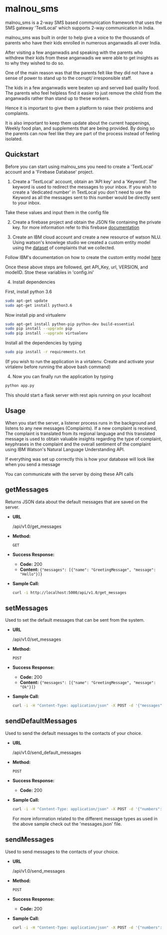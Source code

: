 # malnou_sms

malnou_sms is a 2-way SMS based communication framework that uses the SMS gateway 'TextLocal' which supports 2-way communication in India.

malnou_sms was built in order to help give a voice to the thousands of parents who have their kids enrolled in numerous anganwadis all over India.

After visiting a few anganwadis and speaking with the parents who withdrew their kids from these anganwadis we were able to get insights as to why they wished to do so.

One of the main reason was that the parents felt like they did not have a sense of power to stand up to the corrupt/ irresponsible staff.

The kids in a few anganwadis were beaten up and served bad quality food. The parents who feel helpless find it easier to just remove the child from the anganwadis rather than stand up to these workers.

Hence it is important to give them a platform to raise their problems and complaints.

It is also important to keep them update about the current happenings, Weekly food plan, and supplements that are being provided. By doing so the parents can now feel like they are part of the process instead of feeling isolated.

## Quickstart

Before you can start using malnou_sms you need to create a 'TextLocal' account and a 'Firebase Database' project.

1. Create a 'TextLocal' account, obtain an 'API key' and a 'Keyword'. The keyword is used to redirect the messages to your inbox. If you wish to create a 'dedicated number' in TextLocal you don't need to use the Keyword as all the messages sent to this number would be directly sent to your inbox.

Take these values and input them in the config file

2. Create a firebase project and obtain the JSON file containing the private key.
for more information refer to this firebase [documentation](https://firebase.google.com/docs/admin/setup) 

3. Create an IBM cloud account and create a new resource of watson NLU.
Using watson's knowlege studio we created a custom entity model using the [dataset](https://drive.google.com/open?id=1j0L7xip-3p6JMLND6yZ0R1jT8ATx5c6i) of complaints that we collected.

Follow IBM's documentation on how to create the custom entity model [here](https://cloud.ibm.com/docs/services/natural-language-understanding?topic=natural-language-understanding-customizing)

Once these above steps are followed, get API_Key, url, VERSION, and modelID.
Stoe these variables in 'config.ini'

4. Install dependencies

First, install python 3.6
```bash
sudo apt-get update
sudo apt-get install python3.6
```

Now install pip and virtualenv
```bash
sudo apt-get install python-pip python-dev build-essential 
sudo pip install --upgrade pip 
sudo pip install --upgrade virtualenv 
```

Install all the dependencies by typing
```bash
sudo pip install -r requirements.txt
```
(If you wish to run the application in a virtalenv. Create and activate your virtalenv before running the above bash command)

4. Now you can finally run the application by typing 

```bash
python app.py
```

This should start a flask server with rest apis running on your localhost

## Usage
When you start the server, a listener process runs in the background and listens to any new messages (Complaints). 
If a new complaint is received, The complaint is translated from its regional language and this translated message is used to obtain valuable insights regarding the type of complaint, keyphrases in the complaint and the overall sentiment of the complaint using IBM Watson's Natural Language Understanding API.

If everything was set up correctly this is how your database will look like when you send a message

You can communicate with the server by doing these API calls

**getMessages**
----
  Returns JSON data about the default messages that are saved on the server.

* **URL**

    /api/v1.0/get_messages

* **Method:**

    `GET`

* **Success Response:**

  * **Code:** 200
  * **Content:** `{"messages": [{"name": "GreetingMessage", "message": "Hello"}]}`

* **Sample Call:**

  ```bash
  curl -i http://localhost:5000/api/v1.0/get_messages
  ```

**setMessages**
----
  Used to set the default messages that can be sent from the system.

* **URL**

    /api/v1.0/set_messages

* **Method:**

    `POST`

* **Success Response:**

  * **Code:** 200
  * **Content:** `{"messages": [{"name": "GreetingMessage", "message": "Ok"}]}`

* **Sample Call:**

  ```bash
  curl -i -H "Content-Type: application/json" -X POST -d '{"messages":[{"name": "GreetingMessage", "message": "Ok"}]}' http://localhost:5000/api/v1.0/set_messages
  ```

**sendDefaultMessages**
----
  Used to send the default messages to the contacts of your choice.

* **URL**

    /api/v1.0/send_default_messages

* **Method:**

    `POST`

* **Success Response:**

  * **Code:** 200

* **Sample Call:**

  ```bash
  curl -i -H "Content-Type: application/json" -X POST -d '{"numbers":[91xxxxxxxx, 91xxxxxxxxxx], "message_type": "GreetingMessage"} http://localhost:5000/api/v1.0/send_default_messages
  ```
  For more information related to the different message types as used in the above sample check out the 'messages.json' file.

**sendMessages**
----
  Used to send messages to the contacts of your choice.

* **URL**

    /api/v1.0/send_messages

* **Method:**

    `POST`

* **Success Response:**

  * **Code:** 200

* **Sample Call:**

  ```bash
  curl -i -H "Content-Type: application/json" -X POST -d '{"numbers":[91xxxxxxxx, 91xxxxxxxxxx], "message": "Hello"} http://localhost:5000/api/v1.0/send_messages
  ```


